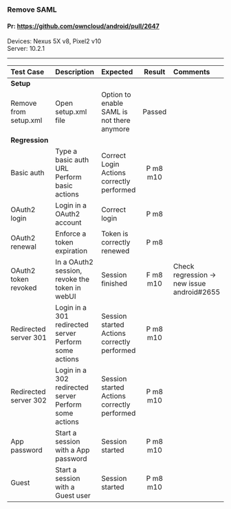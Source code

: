###  Remove SAML

#### Pr: https://github.com/owncloud/android/pull/2647

Devices: Nexus 5X v8, Pixel2 v10<br>
Server: 10.2.1

---

 
| Test Case | Description | Expected | Result | Comments  
| :-------- | :---------- | :------- | :----: | :---------- 
|**Setup**||||||
| Remove from setup.xml | Open setup.xml file | Option to enable SAML is not there anymore | Passed |  |  |
|**Regression**||||||
| Basic auth | Type a basic auth URL<br>Perform basic actions | Correct Login<br>Actions correctly performed| P m8 m10 |  |  |
| OAuth2 login | Login in a OAuth2 account | Correct login | P m8 |  |  |
| OAuth2 renewal | Enforce a token expiration| Token is correctly renewed | P m8 |  |  |
| OAuth2 token revoked | In a OAuth2 session, revoke the token in webUI | Session finished | F m8 m10 | Check regression -> new issue android#2655
| Redirected server 301 | Login in a 301 redirected server<br>Perform some actions | Session started<br>Actions correctly performed | P m8 m10 |  |  |
| Redirected server 302 | Login in a 302 redirected server<br>Perform some actions | Session started<br>Actions correctly performed | P m8 m10 |  |  |
| App password | Start a session with a App password | Session started | P m8 m10 |  |  |
| Guest | Start a session with a Guest user | Session started | P m8 m10 |  |  |